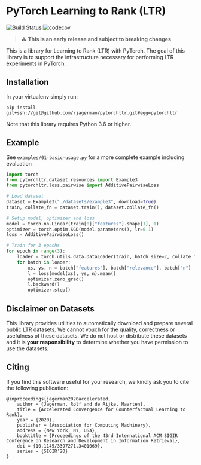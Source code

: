 # PyTorch Learning to Rank (LTR)

[![Build Status](https://travis-ci.org/rjagerman/pytorchltr.svg?branch=master)](https://travis-ci.org/rjagerman/pytorchltr)
[![codecov](https://codecov.io/gh/rjagerman/pytorchltr/branch/master/graph/badge.svg)](https://codecov.io/gh/rjagerman/pytorchltr)

> :warning: **This is an early release and subject to breaking changes**

This is a library for Learning to Rank (LTR) with PyTorch.
The goal of this library is to support the infrastructure necessary for performing LTR experiments in PyTorch.

## Installation

In your virtualenv simply run:

    pip install git+ssh://git@github.com/rjagerman/pytorchltr.git#egg=pytorchltr

Note that this library requires Python 3.6 or higher.

## Example

See `examples/01-basic-usage.py` for a more complete example including evaluation

```python
import torch
from pytorchltr.dataset.resources import Example3
from pytorchltr.loss.pairwise import AdditivePairwiseLoss

# Load dataset
dataset = Example3("./datasets/example3", download=True)
train, collate_fn = dataset.train(), dataset.collate_fn()

# Setup model, optimizer and loss
model = torch.nn.Linear(train[0]["features"].shape[1], 1)
optimizer = torch.optim.SGD(model.parameters(), lr=0.1)
loss = AdditivePairwiseLoss()

# Train for 3 epochs
for epoch in range(3):
    loader = torch.utils.data.DataLoader(train, batch_size=2, collate_fn=collate_fn)
    for batch in loader:
        xs, ys, n = batch["features"], batch["relevance"], batch["n"]
        l = loss(model(xs), ys, n).mean()
        optimizer.zero_grad()
        l.backward()
        optimizer.step()
```

## Disclaimer on Datasets
This library provides utilities to automatically download and prepare several public LTR datasets.
We cannot vouch for the quality, correctness or usefulness of these datasets.
We do not host or distribute these datasets and it is **your responsibility** to determine whether you have permission to use the datasets.

## Citing
If you find this software useful for your research, we kindly ask you to cite the following publication:

    @inproceedings{jagerman2020accelerated,
        author = {Jagerman, Rolf and de Rijke, Maarten},
        title = {Accelerated Convergence for Counterfactual Learning to Rank},
        year = {2020},
        publisher = {Association for Computing Machinery},
        address = {New York, NY, USA},
        booktitle = {Proceedings of the 43rd International ACM SIGIR Conference on Research and Development in Information Retrieval},
        doi = {10.1145/3397271.3401069},
        series = {SIGIR’20}
    }

